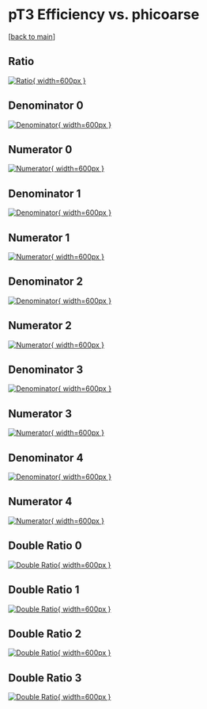 # pT3 Efficiency vs. phicoarse

[[back to main](./)]



## Ratio

[![Ratio](../mtv/var/pT3_loweta_321_-1_eff_phicoarse.png){ width=600px }](../mtv/var/pT3_loweta_321_-1_eff_phicoarse.pdf)

## Denominator 0

[![Denominator](../mtv/den/pT3_loweta_321_-1_eff_phicoarse_den0.png){ width=600px }](../mtv/den/pT3_loweta_321_-1_eff_phicoarse_den0.pdf)

## Numerator 0

[![Numerator](../mtv/num/pT3_loweta_321_-1_eff_phicoarse_num0.png){ width=600px }](../mtv/num/pT3_loweta_321_-1_eff_phicoarse_num0.pdf)

## Denominator 1

[![Denominator](../mtv/den/pT3_loweta_321_-1_eff_phicoarse_den1.png){ width=600px }](../mtv/den/pT3_loweta_321_-1_eff_phicoarse_den1.pdf)

## Numerator 1

[![Numerator](../mtv/num/pT3_loweta_321_-1_eff_phicoarse_num1.png){ width=600px }](../mtv/num/pT3_loweta_321_-1_eff_phicoarse_num1.pdf)

## Denominator 2

[![Denominator](../mtv/den/pT3_loweta_321_-1_eff_phicoarse_den2.png){ width=600px }](../mtv/den/pT3_loweta_321_-1_eff_phicoarse_den2.pdf)

## Numerator 2

[![Numerator](../mtv/num/pT3_loweta_321_-1_eff_phicoarse_num2.png){ width=600px }](../mtv/num/pT3_loweta_321_-1_eff_phicoarse_num2.pdf)

## Denominator 3

[![Denominator](../mtv/den/pT3_loweta_321_-1_eff_phicoarse_den3.png){ width=600px }](../mtv/den/pT3_loweta_321_-1_eff_phicoarse_den3.pdf)

## Numerator 3

[![Numerator](../mtv/num/pT3_loweta_321_-1_eff_phicoarse_num3.png){ width=600px }](../mtv/num/pT3_loweta_321_-1_eff_phicoarse_num3.pdf)

## Denominator 4

[![Denominator](../mtv/den/pT3_loweta_321_-1_eff_phicoarse_den4.png){ width=600px }](../mtv/den/pT3_loweta_321_-1_eff_phicoarse_den4.pdf)

## Numerator 4

[![Numerator](../mtv/num/pT3_loweta_321_-1_eff_phicoarse_num4.png){ width=600px }](../mtv/num/pT3_loweta_321_-1_eff_phicoarse_num4.pdf)

## Double Ratio 0

[![Double Ratio](../mtv/ratio/pT3_loweta_321_-1_eff_phicoarse_ratio0.png){ width=600px }](../mtv/ratio/pT3_loweta_321_-1_eff_phicoarse_ratio0.pdf)

## Double Ratio 1

[![Double Ratio](../mtv/ratio/pT3_loweta_321_-1_eff_phicoarse_ratio1.png){ width=600px }](../mtv/ratio/pT3_loweta_321_-1_eff_phicoarse_ratio1.pdf)

## Double Ratio 2

[![Double Ratio](../mtv/ratio/pT3_loweta_321_-1_eff_phicoarse_ratio2.png){ width=600px }](../mtv/ratio/pT3_loweta_321_-1_eff_phicoarse_ratio2.pdf)

## Double Ratio 3

[![Double Ratio](../mtv/ratio/pT3_loweta_321_-1_eff_phicoarse_ratio3.png){ width=600px }](../mtv/ratio/pT3_loweta_321_-1_eff_phicoarse_ratio3.pdf)

